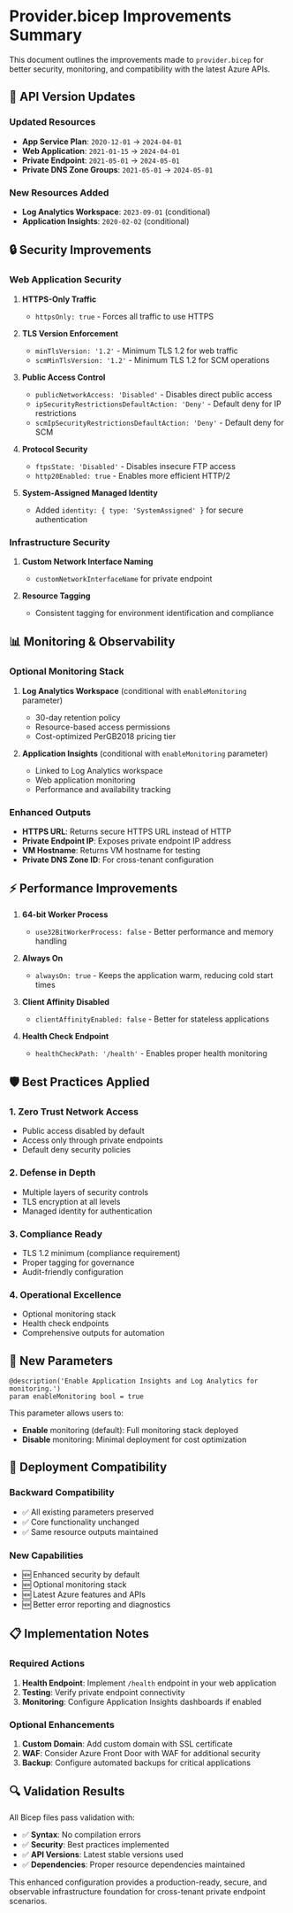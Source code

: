 # Provider.bicep Improvements Summary

This document outlines the improvements made to `provider.bicep` for better security, monitoring, and compatibility with the latest Azure APIs.

## 🔄 API Version Updates

### Updated Resources
- **App Service Plan**: `2020-12-01` → `2024-04-01`
- **Web Application**: `2021-01-15` → `2024-04-01`
- **Private Endpoint**: `2021-05-01` → `2024-05-01`
- **Private DNS Zone Groups**: `2021-05-01` → `2024-05-01`

### New Resources Added
- **Log Analytics Workspace**: `2023-09-01` (conditional)
- **Application Insights**: `2020-02-02` (conditional)

## 🔒 Security Improvements

### Web Application Security
1. **HTTPS-Only Traffic**
   - `httpsOnly: true` - Forces all traffic to use HTTPS
   
2. **TLS Version Enforcement**
   - `minTlsVersion: '1.2'` - Minimum TLS 1.2 for web traffic
   - `scmMinTlsVersion: '1.2'` - Minimum TLS 1.2 for SCM operations

3. **Public Access Control**
   - `publicNetworkAccess: 'Disabled'` - Disables direct public access
   - `ipSecurityRestrictionsDefaultAction: 'Deny'` - Default deny for IP restrictions
   - `scmIpSecurityRestrictionsDefaultAction: 'Deny'` - Default deny for SCM

4. **Protocol Security**
   - `ftpsState: 'Disabled'` - Disables insecure FTP access
   - `http20Enabled: true` - Enables more efficient HTTP/2

5. **System-Assigned Managed Identity**
   - Added `identity: { type: 'SystemAssigned' }` for secure authentication

### Infrastructure Security
1. **Custom Network Interface Naming**
   - `customNetworkInterfaceName` for private endpoint

2. **Resource Tagging**
   - Consistent tagging for environment identification and compliance

## 📊 Monitoring & Observability

### Optional Monitoring Stack
1. **Log Analytics Workspace** (conditional with `enableMonitoring` parameter)
   - 30-day retention policy
   - Resource-based access permissions
   - Cost-optimized PerGB2018 pricing tier

2. **Application Insights** (conditional with `enableMonitoring` parameter)
   - Linked to Log Analytics workspace
   - Web application monitoring
   - Performance and availability tracking

### Enhanced Outputs
- **HTTPS URL**: Returns secure HTTPS URL instead of HTTP
- **Private Endpoint IP**: Exposes private endpoint IP address
- **VM Hostname**: Returns VM hostname for testing
- **Private DNS Zone ID**: For cross-tenant configuration

## ⚡ Performance Improvements

1. **64-bit Worker Process**
   - `use32BitWorkerProcess: false` - Better performance and memory handling

2. **Always On**
   - `alwaysOn: true` - Keeps the application warm, reducing cold start times

3. **Client Affinity Disabled**
   - `clientAffinityEnabled: false` - Better for stateless applications

4. **Health Check Endpoint**
   - `healthCheckPath: '/health'` - Enables proper health monitoring

## 🛡️ Best Practices Applied

### 1. **Zero Trust Network Access**
- Public access disabled by default
- Access only through private endpoints
- Default deny security policies

### 2. **Defense in Depth**
- Multiple layers of security controls
- TLS encryption at all levels
- Managed identity for authentication

### 3. **Compliance Ready**
- TLS 1.2 minimum (compliance requirement)
- Proper tagging for governance
- Audit-friendly configuration

### 4. **Operational Excellence**
- Optional monitoring stack
- Health check endpoints
- Comprehensive outputs for automation

## 🔧 New Parameters

```bicep
@description('Enable Application Insights and Log Analytics for monitoring.')
param enableMonitoring bool = true
```

This parameter allows users to:
- **Enable** monitoring (default): Full monitoring stack deployed
- **Disable** monitoring: Minimal deployment for cost optimization

## 🚀 Deployment Compatibility

### Backward Compatibility
- ✅ All existing parameters preserved
- ✅ Core functionality unchanged
- ✅ Same resource outputs maintained

### New Capabilities
- 🆕 Enhanced security by default
- 🆕 Optional monitoring stack
- 🆕 Latest Azure features and APIs
- 🆕 Better error reporting and diagnostics

## 📋 Implementation Notes

### Required Actions
1. **Health Endpoint**: Implement `/health` endpoint in your web application
2. **Testing**: Verify private endpoint connectivity
3. **Monitoring**: Configure Application Insights dashboards if enabled

### Optional Enhancements
1. **Custom Domain**: Add custom domain with SSL certificate
2. **WAF**: Consider Azure Front Door with WAF for additional security
3. **Backup**: Configure automated backups for critical applications

## 🔍 Validation Results

All Bicep files pass validation with:
- ✅ **Syntax**: No compilation errors
- ✅ **Security**: Best practices implemented
- ✅ **API Versions**: Latest stable versions used
- ✅ **Dependencies**: Proper resource dependencies maintained

This enhanced configuration provides a production-ready, secure, and observable infrastructure foundation for cross-tenant private endpoint scenarios.
